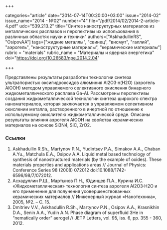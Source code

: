 +++

categories="article"
date="2014-07-14T00:20:00+03:00"
issue="2014-02"
issue_name="2014 - №02"
number="4"
file="/pdf/2014/02/2014-2-article-4.pdf"
udc="539.213.2"
title="Синтез наноструктурных материалов из металлических расплавов и перспективы их использования в различных областях науки и техники"
authors=["AskhadullinRS", "OsipovAA"]
tags=["жидкие металлы", "свинец", "висмут", "галлий", "аэрогель", "наноструктурные материалы", "керамические материалы"]
rubric = "materials"
rubric_name = "Материалы и ядерная энергетика"
doi="https://doi.org/10.26583/npe.2014.2.04"

+++

Представлены результаты разработки технологии синтеза ультрапористых оксигидроксидов алюминия Al2O3⋅n(H2O) (аэрогель AlOOH) методом управляемого селективного окисления бинарного жидкометаллического расплава Ga-Al. Рассмотрены перспективы создания жидкометаллической технологии синтеза широкого спектра наноматериалов, которая заключается в управляемом селективном окислении металла, растворенного в инертной по отношению к используемому окислителю жидкометаллической среде. Описаны результаты влияния аэрогеля AlOOH на свойства керамических материалов на основе Si3N4, SiC, ZrO2.

### Ссылки

1. Askhadullin R.Sh., Martynov P.N., Yudintsev P.A., Simakov A.A., Chaban A.Yu., Matchula E.A., Osipov A.A. Liquid metal based technology of synthesis of nanostructured materials (by the example of oxides). These materials properties and applications areas // Journal of Physics: Conference Series 98 (2008) 072012 doi:10.1088/1742-6596/98/7/072012.
2. Асхадуллин Р.Ш., Мартынов П.Н., Юдинцев П.А., Курина И.С. «Жидкометаллическая» технология синтеза аэрогеля Al2O3⋅H2O и его применение для получения усовершенствованных керамических материалов // Инженерный журнал «Нанотехника», 2005, №2. – С. 15.
3. Dmitriev V.V., Askhadullin R.Sh., Martynov P.N., Osipov A.A., Krasnikhin D.A., Senin A.A., Yudin A.N. Phase diagram of superfluid 3He in “nematically order” aerogel // JETP Letters, vol. 95, iss. 6, pp. 355 - 360, 2012.